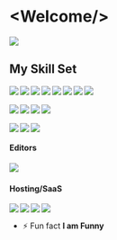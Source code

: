 <h1 align="left">&lt;Welcome/&gt;</h1>
<!-- <h1 align="center">Hi 👋, I'm Nidhi a full-time Frontend developer 👨‍💻 🚀</h1>
<h3 align="center">A Passionate Front End Developer</h3> -->
<img src="https://readme-typing-svg.herokuapp.com/?&font=Roboto&color=023b95&size=30&lines=Hi+There+👋!+I%27m+Nidhi+Kumari;Welcome+to+my+GitHub+Profile+👩‍💻!;I%27m+a+Software+Engineer+👩‍💻;Intrested+in+Learning+new+skills;Constantly+Pushing+my+Limits+🚀;" />
<h2 align='left'>My Skill Set</h2>
<img align='left' src='https://img.shields.io/badge/javascript-%23323330.svg?style=for-the-badge&logo=javascript&logoColor=%23F7DF1E' />
<img align = 'left'  src='https://img.shields.io/badge/react-%2320232a.svg?style=for-the-badge&logo=react&logoColor=%2361DAFB' />
<img align='left' src='https://img.shields.io/badge/Next-black?style=for-the-badge&logo=next.js&logoColor=white' />
<img src='https://img.shields.io/badge/typescript-%23007ACC.svg?style=for-the-badge&logo=typescript&logoColor=white' align ='left />
<img align = 'left' src='https://img.shields.io/badge/redux-%23593d88.svg?style=for-the-badge&logo=redux&logoColor=white' />
<img align = 'left' src='https://img.shields.io/badge/tailwindcss-%2338B2AC.svg?style=for-the-badge&logo=tailwind-css&logoColor=white' /><img src='https://img.shields.io/badge/python-3670A0?style=for-the-badge&logo=python&logoColor=ffdd54' align='left' /><img src='https://img.shields.io/badge/css3-%231572B6.svg?style=for-the-badge&logo=css3&logoColor=white' align='left' /><img align = 'left' src='https://img.shields.io/badge/html5-%23E34F26.svg?style=for-the-badge&logo=html5&logoColor=white' /><br /><br /><img src='https://img.shields.io/badge/-AntDesign-%230170FE?style=for-the-badge&logo=ant-design&logoColor=white' /><img align='left' src='https://img.shields.io/badge/bootstrap-%238511FA.svg?style=for-the-badge&logo=bootstrap&logoColor=white' />
<img align='left' src='https://img.shields.io/badge/MUI-%230081CB.svg?style=for-the-badge&logo=mui&logoColor=white' />
<img align = 'left' src='https://img.shields.io/badge/SASS-hotpink.svg?style=for-the-badge&logo=SASS&logoColor=white' />
<br /><br />
<img src='https://img.shields.io/badge/NPM-%23CB3837.svg?style=for-the-badge&logo=npm&logoColor=white' /><img src='https://img.shields.io/badge/node.js-6DA55F?style=for-the-badge&logo=node.js&logoColor=white' align='left' /><img src='https://img.shields.io/badge/NODEMON-%23323330.svg?style=for-the-badge&logo=nodemon&logoColor=%BBDEAD' align='left' />
<br />
 <h4 align='left'>Editors</h4>
  <img src='https://img.shields.io/badge/Visual%20Studio%20Code-0078d7.svg?style=for-the-badge&logo=visual-studio-code&logoColor=white' align='left' />                                                                                         <br />
<h4 align='left'> Hosting/SaaS</h4>
 <img src='https://img.shields.io/badge/firebase-%23039BE5.svg?style=for-the-badge&logo=firebase' align='left' />
 <img src='https://img.shields.io/badge/github%20pages-121013?style=for-the-badge&logo=github&logoColor=white' align='left' />
 <img src='https://img.shields.io/badge/vercel-%23000000.svg?style=for-the-badge&logo=vercel&logoColor=white' align='left' />
 <img src='https://img.shields.io/badge/netlify-%23000000.svg?style=for-the-badge&logo=netlify&logoColor=#00C7B7' />
<br />                                                                               

- ⚡ Fun fact **I am Funny**

